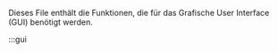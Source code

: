 Dieses File enthält die Funktionen, die für das Grafische User Interface (GUI) benötigt werden.

:::gui